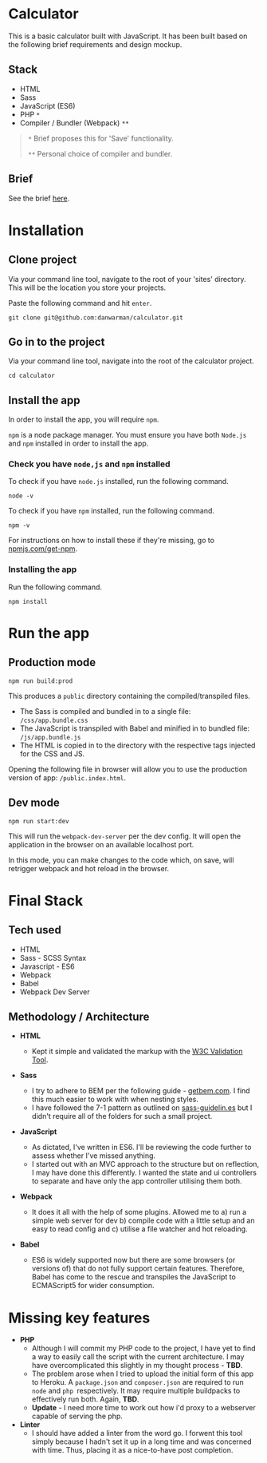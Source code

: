 # Calculator

This is a basic calculator built with JavaScript. It has been built based on the following brief requirements and design mockup.

## Stack
* HTML
* Sass
* JavaScript (ES6)
* PHP `*`
* Compiler / Bundler (Webpack) `**`

> `*` Brief proposes this for 'Save' functionality.
>
> `**` Personal choice of compiler and bundler.

## Brief
See the brief [here](brief.md).

# Installation
## Clone project
Via your command line tool, navigate to the root of your 'sites' directory. This will be the location you store your projects.

Paste the following command and hit `enter`.

```
git clone git@github.com:danwarman/calculator.git
```

## Go in to the project
Via your command line tool, navigate into the root of the calculator project.
```
cd calculator
```

## Install the app
In order to install the app, you will require `npm`.

`npm` is a node package manager. You must ensure you have both `Node.js` and `npm` installed in order to install the app.

### Check you have `node,js` and `npm` installed
To check if you have `node.js` installed, run the following command.
```
node -v
```
To check if you have `npm` installed, run the following command.
```
npm -v
```

For instructions on how to install these if they're missing, go to [npmjs.com/get-npm](https://www.npmjs.com/get-npm).

### Installing the app
Run the following command.
```
npm install
```

# Run the app
## Production mode
```
npm run build:prod
```

This produces a `public` directory containing the compiled/transpiled files.
* The Sass is compiled and bundled in to a single file: `/css/app.bundle.css`
* The JavaScript is transpiled with Babel and minified in to bundled file: `/js/app.bundle.js`
* The HTML is copied in to the directory with the respective tags injected for the CSS and JS.

Opening the following file in browser will allow you to use the production version of app: `/public.index.html`.

## Dev mode
```
npm run start:dev
```
This will run the `webpack-dev-server` per the dev config. It will open the application in the browser on an available localhost port.

In this mode, you can make changes to the code which, on save, will retrigger webpack and hot reload in the browser.

# Final Stack
## Tech used
* HTML
* Sass - SCSS Syntax
* Javascript - ES6
* Webpack
* Babel
* Webpack Dev Server

## Methodology / Architecture
- **HTML**
  - Kept it simple and validated the markup with the [W3C Validation Tool](https://validator.w3.org/#validate_by_input).

- **Sass**
  - I try to adhere to BEM per the following guide - [getbem.com](http://getbem.com/introduction/). I find this much easier to work with when nesting styles.
  - I have followed the 7-1 pattern as outlined on [sass-guidelin.es](https://sass-guidelin.es/#the-7-1-pattern) but I didn't require all of the folders for such a small project.

- **JavaScript**
  - As dictated, I've written in ES6. I'll be reviewing the code further to assess whether I've missed anything.
  - I started out with an MVC approach to the structure but on reflection, I may have done this differently. I wanted the state and ui controllers to separate and have only the app controller utilising them both.

- **Webpack**
  - It does it all with the help of some plugins. Allowed me to a) run a simple web server for dev b) compile code with a little setup and an easy to read config and c) utilise a file watcher and hot reloading.

- **Babel**
  - ES6 is widely supported now but there are some browsers (or versions of) that do not fully support certain features. Therefore, Babel has come to the rescue and transpiles the JavaScript to ECMAScript5 for wider consumption.

# Missing key features
- **PHP** 
  - Although I will commit my PHP code to the project, I have yet to find a way to easily call the script with the current architecture. I may have overcomplicated this slightly in my thought process - **TBD**.
  - The problem arose when I tried to upload the initial form of this app to Heroku. A `package.json` and `composer.json` are required to run `node` and `php `respectively. It may require multiple buildpacks to effectively run both. Again, **TBD**.
  - **Update** - I need more time to work out how i'd proxy to a webserver capable of serving the php.
- **Linter**
  - I should have added a linter from the word go. I forwent this tool simply because I hadn't set it up in a long time and was concerned with time. Thus, placing it as a nice-to-have post completion.


